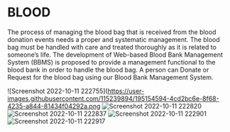 # BLOOD
The process of managing the blood bag that is received from the blood donation events needs a proper and systematic management. The blood bag must be handled with care and treated thoroughly as it is related to someone’s life. The development of Web-based Blood Bank Management System (BBMS) is proposed to provide a management functional to the blood bank in order to handle the blood bag.
A person can Donate or Request for the blood bag using our Blood Bank Management System.

![Screenshot 2022-10-11 222755](https://user-images.githubusercontent.com/115239894/195154594-4cd2bc6e-8f68-4235-a844-81434f04292a.png
![Screenshot 2022-10-11 222820](https://user-images.githubusercontent.com/115239894/195154650-74610cf1-9a01-4564-b2dd-c4817eae0e11.png)
![Screenshot 2022-10-11 222837](https://user-images.githubusercontent.com/115239894/195154671-a3b77062-890e-4fa5-b10d-b5375ba16d04.png)
![Screenshot 2022-10-11 222901](https://user-images.githubusercontent.com/115239894/195154735-29228509-730a-445f-8b8f-911ed7b4c5c6.png)
![Screenshot 2022-10-11 222917](https://user-images.githubusercontent.com/115239894/195154760-c66a0a73-0c5b-4d30-888f-3768be9e3b31.png)
